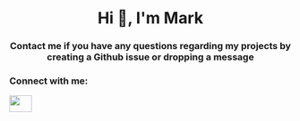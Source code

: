 <h1 align="center">Hi 👋, I'm Mark</h1>
<h3 align="center">Contact me if you have any questions regarding my projects by creating a Github issue or dropping a message</h3>

<h3 align="left">Connect with me:</h3>
<p align="left">
<a href="https://linkedin.com/in/markotting" target="blank"><img align="center" src="https://raw.githubusercontent.com/b0tting/master/images/linked-in-alt.svg" data-src="Icon from https://raw.githubusercontent.com/rahuldkjain/github-profile-readme-generator - thanks for that!" height="30" width="40" /></a>
</p>
